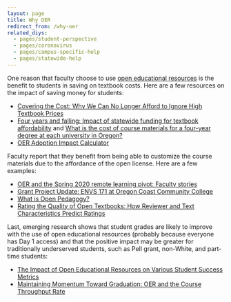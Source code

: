 ```yaml
---
layout: page
title: Why OER
redirect_from: /why-oer
related_diys:
  - pages/student-perspective
  - pages/coronavirus
  - pages/campus-specific-help
  - pages/statewide-help
---
```



One reason that faculty choose to use [open educational resources](https://en.wikipedia.org/wiki/Open_educational_resources)
is the benefit to students in saving on textbook costs. Here are a few resources on the impact of saving money for students:

- [Covering the Cost: Why We Can No Longer Afford to Ignore High Textbook Prices](https://studentpirgs.org/2016/02/03/covering-cost/)
- [Four years and falling: Impact of statewide funding for textbook affordability](https://openoregon.org/four-years-and-falling/)
and [What is the cost of course materials for a four-year degree at each university in Oregon?](https://openoregon.org/what-is-the-cost-of-course-materials-for-a-four-year-degree-at-each-university-in-oregon/)
- [OER Adoption Impact Calculator](https://impact.lumenlearning.com/)

Faculty report that they benefit from being able to customize the course materials due to the affordance of the open license.
Here are a few examples:

- [OER and the Spring 2020 remote learning pivot: Faculty stories](https://openoregon.org/oer-remote-learning-pivot/)
- [Grant Project Update: ENVS 171 at Oregon Coast Community College](http://openoregon.org/envs-171-at-oregon-coast-community-college/)  
- [What is Open Pedagogy?](https://opencontent.org/blog/archives/2975)
- [Rating the Quality of Open Textbooks: How Reviewer and Text Characteristics Predict Ratings](http://www.irrodl.org/index.php/irrodl/article/view/2985/4217)

Last, emerging research shows that student grades are likely to improve with the use of open educational resources
(probably because everyone has Day 1 access) and that the positive impact may be greater for traditionally underserved students,
such as Pell grant, non-White, and part-time students:

- [The Impact of Open Educational Resources on Various Student Success Metrics](http://www.isetl.org/ijtlhe/pdf/IJTLHE3386.pdf)
- [Maintaining Momentum Toward Graduation: OER and the Course Throughput Rate](http://www.irrodl.org/index.php/irrodl/article/view/2686/3967)

